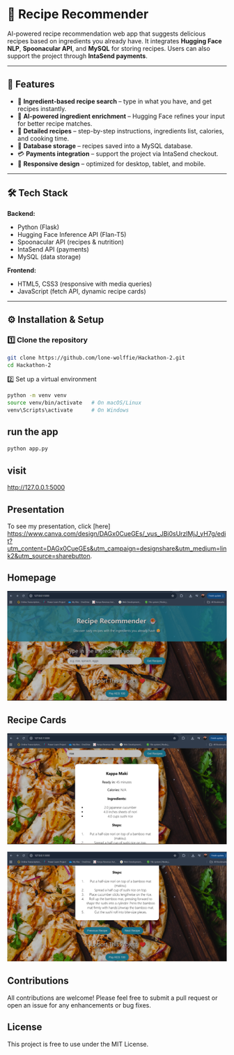 # 🍲 Recipe Recommender

AI-powered recipe recommendation web app that suggests delicious recipes based on ingredients you already have. It integrates **Hugging Face NLP**, **Spoonacular API**, and **MySQL** for storing recipes. Users can also support the project through **IntaSend payments**.

---

## 🚀 Features
- 🔎 **Ingredient-based recipe search** – type in what you have, and get recipes instantly.  
- 🤖 **AI-powered ingredient enrichment** – Hugging Face refines your input for better recipe matches.  
- 🍳 **Detailed recipes** – step-by-step instructions, ingredients list, calories, and cooking time.  
- 💾 **Database storage** – recipes saved into a MySQL database.  
- 💳 **Payments integration** – support the project via IntaSend checkout.  
- 📱 **Responsive design** – optimized for desktop, tablet, and mobile.  

---

## 🛠️ Tech Stack
**Backend:**
- Python (Flask)  
- Hugging Face Inference API (Flan-T5)  
- Spoonacular API (recipes & nutrition)  
- IntaSend API (payments)  
- MySQL (data storage)  

**Frontend:**
- HTML5, CSS3 (responsive with media queries)  
- JavaScript (fetch API, dynamic recipe cards)  

---

## ⚙️ Installation & Setup

### 1️⃣ Clone the repository
```bash
git clone https://github.com/lone-wolffie/Hackathon-2.git
cd Hackathon-2
```

2️⃣ Set up a virtual environment
```bash
python -m venv venv
source venv/bin/activate   # On macOS/Linux
venv\Scripts\activate      # On Windows
```
## run the app
```bash
python app.py
```

## visit
http://127.0.0.1:5000

## Presentation
To see my presentation, click [here] https://www.canva.com/design/DAGx0CueGEs/_vus_JBi0sUrzlMjJ_yH7g/edit?utm_content=DAGx0CueGEs&utm_campaign=designshare&utm_medium=link2&utm_source=sharebutton.

## Homepage

![alt text](image.png)

## Recipe Cards
![alt text](image-1.png)

![alt text](image-2.png)

## Contributions
All contributions are welcome! Please feel free to submit a pull request or open an issue for any enhancements or bug fixes.

## License
This project is free to use under the MIT License.
